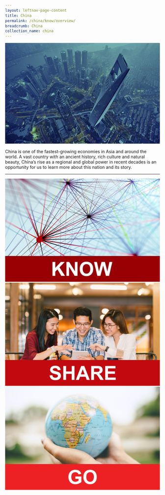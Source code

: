 ```yaml
---
layout: leftnav-page-content
title: China
permalink: /china/know/overview/
breadcrumb: China
collection_name: china
---
```


![banner-china](\images\china\CHINA-banner-new.jpg)

China is one of the fastest-growing economies in Asia and around the world. A vast country with an ancient history, rich culture and natural beauty, China’s rise as a regional and global power in recent decades is an opportunity for us to learn more about this nation and its story.

---

<div>
	<div class="row is-multiline">
		<div class="col is-one-third-desktop is-one-third-tablet">
			<a href="/china/know/overview-of-china"><img src="/images/shared/know-icon.png" alt="Know"></a>
		</div>
		<div class="col is-one-third-desktop is-one-third-tablet">
			<a href="/china/share/what-young-people-say/"><img src="/images/shared/share-icon.png" alt="Share"></a>
		</div>
		<div class="col is-one-third-desktop is-one-third-tablet">
			<a href="/china/go/for-students/"><img src="/images/shared/go-icon.png" alt="Go"></a>
		</div>
	</div>
</div>
